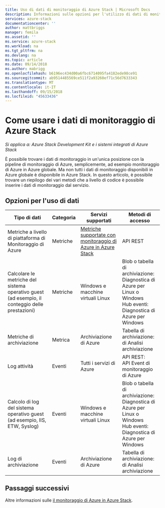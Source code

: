 ```yaml
---
title: Uso di dati di monitoraggio di Azure Stack | Microsoft Docs
description: Informazioni sulle opzioni per l'utilizzo di dati di monitoraggio di Azure Stack.
services: azure-stack
documentationcenter: ''
author: mattbriggs
manager: femila
ms.assetid: ''
ms.service: azure-stack
ms.workload: na
ms.tgt_pltfrm: na
ms.devlang: na
ms.topic: article
ms.date: 09/14/2018
ms.author: mabrigg
ms.openlocfilehash: b6196ec434d00a6fbc6714095fa4182ede98ce91
ms.sourcegitcommit: ab9514485569ce511f2a93260ef71c56d7633343
ms.translationtype: MT
ms.contentlocale: it-IT
ms.lasthandoff: 09/15/2018
ms.locfileid: "45633436"
---
```

# <a name="how-to-consume-monitoring-data-from-azure-stack"></a>Come usare i dati di monitoraggio di Azure Stack

*Si applica a: Azure Stack Development Kit e i sistemi integrati di Azure Stack*

È possibile trovare i dati di monitoraggio in un'unica posizione con la pipeline di monitoraggio di Azure, semplicemente, ad esempio monitoraggio di Azure in Azure globale. Ma non tutti i dati di monitoraggio disponibili in Azure globale è disponibile in Azure Stack. In questo articolo, è possibile trovare un riepilogo dei vari metodi che a livello di codice è possibile inserire i dati di monitoraggio dal servizio.
 
## <a name="options-for-data-consumption"></a>Opzioni per l'uso di dati

| Tipo di dati | Categoria | Servizi supportati | Metodi di accesso |
|-------------------------------------------------------------|----------|------------------------------------------------------------------------|----------------------------------------------------------------------------------------------------|
| Metriche a livello di piattaforma di Monitoraggio di Azure | Metriche | [Metriche supportate con monitoraggio di Azure in Azure Stack](azure-stack-metrics-supported.md) | API REST |
| Calcolare le metriche del sistema operativo guest (ad esempio, il conteggio delle prestazioni) | Metriche | Windows e macchine virtuali Linux | Blob o tabella di archiviazione:<br>Diagnostica di Azure per Linux o Windows <br>Hub eventi:<br>Diagnostica di Azure per Windows |
| Metriche di archiviazione | Metrica | Archiviazione di Azure | Tabella di archiviazione:<br>di Analisi archiviazione |
| Log attività | Eventi | Tutti i servizi di Azure | API REST:<br>API Event di monitoraggio di Azure |
| Calcolo di log del sistema operativo guest (ad esempio, IIS, ETW, Syslog) | Eventi | Windows e macchine virtuali Linux | Blob o tabella di archiviazione:<br>Diagnostica di Azure per Linux o Windows <br>Hub eventi:<br>Diagnostica di Azure per Windows |
| Log di archiviazione | Eventi | Archiviazione di Azure | Tabella di archiviazione:<br>di Analisi archiviazione |

## <a name="next-steps"></a>Passaggi successivi

Altre informazioni sulle [il monitoraggio di Azure in Azure Stack](azure-stack-metrics-azure-data.md).
